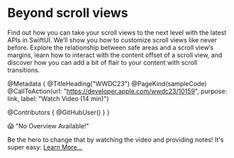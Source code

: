 # Beyond scroll views

Find out how you can take your scroll views to the next level with the latest APIs in SwiftUI. We’ll show you how to customize scroll views like never before. Explore the relationship between safe areas and a scroll view’s margins, learn how to interact with the content offset of a scroll view, and discover how you can add a bit of flair to your content with scroll transitions.

@Metadata {
   @TitleHeading("WWDC23")
   @PageKind(sampleCode)
   @CallToAction(url: "https://developer.apple.com/wwdc23/10159", purpose: link, label: "Watch Video (14 min)")

   @Contributors {
      @GitHubUser(<replace this with your GitHub handle>)
   }
}

😱 "No Overview Available!"

Be the hero to change that by watching the video and providing notes! It's super easy:
 [Learn More…](https://wwdcnotes.github.io/WWDCNotes/documentation/wwdcnotes/contributing)
